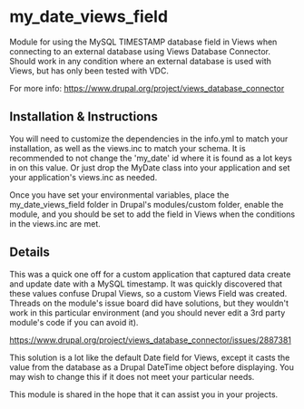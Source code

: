 # my_date_views_field
Module for using the MySQL TIMESTAMP database field in Views when connecting to an external database using Views Database Connector. Should work in any condition where an external database is used with Views, but has only been tested with VDC.

For more info: https://www.drupal.org/project/views_database_connector

## Installation & Instructions
You will need to customize the dependencies in the info.yml to match your installation, as well as the views.inc to match your schema. It is recommended to not change the 'my_date' id where it is found as a lot keys in on this value. Or just drop the MyDate class into your application and set your application's views.inc as needed.

Once you have set your environmental variables, place the my_date_views_field folder in Drupal's modules/custom folder, enable the module, and you should be set to add the field in Views when the conditions in the views.inc are met.

## Details
This was a quick one off for a custom application that captured data create and update date with a MySQL timestamp. It was quickly discovered that these values confuse Drupal Views, so a custom Views Field was created. Threads on the module's issue board did have solutions, but they wouldn't work in this particular environment (and you should never edit a 3rd party module's code if you can avoid it).

https://www.drupal.org/project/views_database_connector/issues/2887381

This solution is a lot like the default Date field for Views, except it casts the value from the database as a Drupal DateTime object before displaying. You may wish to change this if it does not meet your particular needs.

This module is shared in the hope that it can assist you in your projects.
